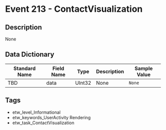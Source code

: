 # Event 213 - ContactVisualization

## Description
None

## Data Dictionary
|Standard Name|Field Name|Type|Description|Sample Value|
|---|---|---|---|---|
|TBD|data|UInt32|None|`None`|

## Tags
* etw_level_Informational
* etw_keywords_UserActivity Rendering
* etw_task_ContactVisualization